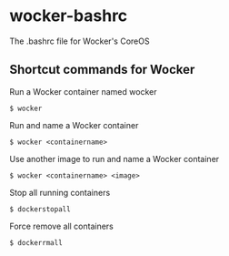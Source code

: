 wocker-bashrc
===========

The .bashrc file for Wocker's CoreOS

## Shortcut commands for Wocker

Run a Wocker container named wocker
```
$ wocker
```

Run and name a Wocker container
```
$ wocker <containername>
```

Use another image to run and name a Wocker container
```
$ wocker <containername> <image>
```

Stop all running containers
```
$ dockerstopall
```

Force remove all containers
```
$ dockerrmall
```
